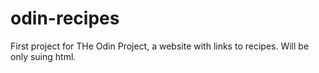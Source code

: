 # odin-recipes

First project for THe Odin Project, a website with links to recipes.
Will be only suing html.
